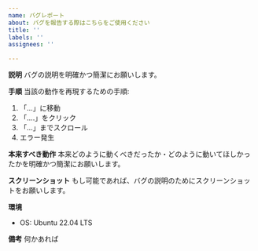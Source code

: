 ```yaml
---
name: バグレポート
about: バグを報告する際はこちらをご使用ください
title: ''
labels: ''
assignees: ''

---
```


**説明**
バグの説明を明確かつ簡潔にお願いします。

**手順**
当該の動作を再現するための手順:
1. 「...」に移動
2. 「....」をクリック
3. 「...」までスクロール
4. エラー発生

**本来すべき動作**
本来どのように動くべきだったか・どのように動いてほしかったかを明確かつ簡潔にお願いします。

**スクリーンショット**
もし可能であれば、バグの説明のためにスクリーンショットをお願いします。

**環境**
 - OS: Ubuntu 22.04 LTS

**備考**
何かあれば
